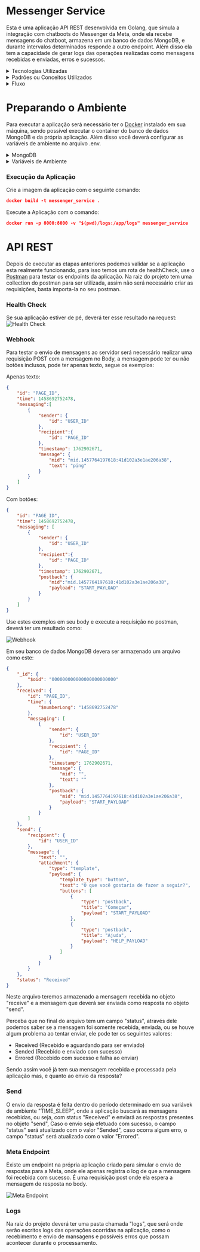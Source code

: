 # Messenger Service
Esta é uma aplicação API REST desenvolvida em Golang, que simula a integração com chatboots do Messenger da Meta, onde ela recebe mensagens do chatboot, armazena em um banco de dados MongoDB, e durante intervalos determinados responde a outro endpoint. Além disso ela tem a capacidade de gerar logs das operações realizadas como mensagens recebidas e enviadas, erros e sucessos.

<details>
    <summary>Tecnologias Utilizadas</summary>
    
- Golang

- MongoDB

- Docker
</details>

<details>
    <summary>Padrões ou Conceitos Utilizados</summary>
    
- Singleton
- Usecases
- Gateways
- Entities
- Clean Archtecture
- Clean Code
</details>

<details>
    <summary>Fluxo</summary>
O fluxo da aplicação depende de interações de um sestema externo, que faz o envio de mensagens a nossa api, no endpoint esperado, neste momento nossa aoi recebe a mensagem, realiza uma validação para definir a resposta, e armazena em nosso banco de dados MongoDB.

Dentro do período determinado a aplicação buscará no banco de dados as mensagens que recebemos e que ainda não enviamos respostas, e faz o envio das respostas pendentes.
![Arquitetura](./resources/arch.png)
</details>

# Preparando o Ambiente
Para executar a aplicação será necessário ter o [Docker](https://docs.docker.com/engine/install/) instalado em sua máquina, sendo possível executar o container do banco de dados MongoDB e da própria aplicação. Além disso você deverá configurar as variáveis de ambiente no arquivo .env.

<details>
    <summary>MongoDB</summary>

> Caso você tenha o banco de dados instalado diretamente em sua máquina pode ignorar esta etapa e somente configuras as variáveis de embiente necessárias para integrar a aplicação ao banco. Fique à vontade para seguir um caminho alternativo para utilizar o MongoDB.

Supondo que a essa altura já tenha instalado o Docker em seu ambiente, abra seu terminal e execute os comandos a seguir.

Baixe a imagem do MongoDB:
```json
docker pull mongo
```
Execute o MongoDB em um conteiner Docker:
```json
docker run -d --name mongodb_container -e MONGO_INITDB_ROOT_USERNAME=<seu usuário> -e MONGO_INITDB_ROOT_PASSWORD=<sua senha> -e MONGO_INITDB_DATABASE=<nome do banco> -p 27017:27017 mongo:latest
```
Pronto, MongoDB preparado para trabalhar!
</details>

<details>
    <summary>Variáveis de Ambiente</summary>

Nesta etapa será necessário que criar um arquivo .env na raiz do projeto ou renomear o arquivo .env.example, para preencher as informações esperadas pela aplicação, por exemplo:
```json
#porta da aplicação
PORT="8000"
#origens habilitadas
ALLOWED_ORIGINS="*"

#credenciais do banco
MONGO_USER="admin"
MONGO_PASSWORD="1234"
MONGO_PORT="27017"
MONGO_HOST="10.11.112.113"
MONGO_COLLECTION="messages"
MONGO_DATABASE="messenger_service"

#configurações do logger
LOGGER_DATE_FORMAT="02/01/2006 15:04:05"
LOGGER_FOLDER="logs"
LOGGER_EXTENSION="log"

#habilitar printar os logs no console
PRINT_ENABLED="true"

#caminho do arquivo de mock de respostas
MOCK_PATH_FILE="./internal/mock/singleton.json"

#período de envio de respostas (minutos)
TIME_TO_SLEEP="2"

#url da meta ou do endpoint presente nesta própria aplicação para receber as respostas
META_URL="http://10.11.112.113:8000/meta"
#token da meta caso faça essa integração
META_TOKEN="token"
```
</details>

### Execução da Aplicação
Crie a imagem da aplicação com o seguinte comando:
```json
docker build -t messenger_service .
```
Execute a Aplicação com o comando:
```json
docker run -p 8000:8000 -v "$(pwd)/logs:/app/logs" messenger_service
```

# API REST
Depois de executar as etapas anteriores podemos validar se a aplicação esta realmente funcionando, para isso temos um rota de healthCheck, use o [Postman](https://www.postman.com/downloads/) para testar os endpoints da aplicação. Na raiz do projeto tem uma collection do postman para ser utilizada, assim não será necessário criar as requisições, basta importa-la no seu postman.

### Health Check
Se sua aplicação estiver de pé, deverá ter esse resultado na request:
![Health Check](./resources/healtCheck.png)

### Webhook
Para testar o envio de mensagens ao servidor será necessário realizar uma requisição POST com a mensagem no Body, a mensagem pode ter ou não botões inclusos, pode ter apenas texto, segue os exemplos:

Apenas texto:
```json
{
    "id": "PAGE_ID",
    "time": 1458692752478,
    "messaging":[
        {
            "sender": {
                "id": "USER_ID"
            },
            "recipient":{
                "id": "PAGE_ID"
            },
            "timestamp": 1762902671,
            "message": {
                "mid": "mid.1457764197618:41d102a3e1ae206a38",
                "text": "ping"
            }
        }
    ]
}
```

Com botões:
```json
{
    "id": "PAGE_ID",
    "time": 1458692752478,
    "messaging": [
        {
            "sender": {
                "id": "USER_ID"
            },
            "recipient":{
                "id": "PAGE_ID"
            },
            "timestamp": 1762902671,
            "postback": {
                "mid":"mid.1457764197618:41d102a3e1ae206a38",
                "payload": "START_PAYLOAD"
            }
        }
    ]
}
```
Use estes exemplos em seu body e execute a requisição no postman, deverá ter um resultado como:

![Webhook](./resources/webhook.png)

Em seu banco de dados MongoDB devera ser armazenado um arquivo como este:
```json
{
    "_id": {
        "$oid": "000000000000000000000000"
    },
    "received": {
        "id": "PAGE_ID",
        "time": {
            "$numberLong": "1458692752478"
        },
        "messaging": [
            {
                "sender": {
                    "id": "USER_ID"
                },
                "recipient": {
                    "id": "PAGE_ID"
                },
                "timestamp": 1762902671,
                "message": {
                    "mid": "",
                    "text": ""
                },
                "postback": {
                    "mid": "mid.1457764197618:41d102a3e1ae206a38",
                    "payload": "START_PAYLOAD"
                }
            }
        ]
    },
    "send": {
        "recipient": {
            "id": "USER_ID"
        },
        "message": {
            "text": "",
            "attachment": {
                "type": "template",
                "payload": {
                    "template_type": "button",
                    "text": "O que você gostaria de fazer a seguir?",
                    "buttons": [
                        {
                            "type": "postback",
                            "title": "Começar",
                            "payload": "START_PAYLOAD"
                        },
                        {
                            "type": "postback",
                            "title": "Ajuda",
                            "payload": "HELP_PAYLOAD"
                        }
                    ]
                }
            }
        }
    },
    "status": "Received"
}
```
Neste arquivo teremos armazenado a mensagem recebida no objeto "receive" e a mensagem que deverá ser enviada como resposta no objeto "send".

Perceba que no final do arquivo tem um campo "status", através dele podemos saber se a mensagem foi somente recebida, enviada, ou se houve algum problema ao tentar enviar, ele pode ter os seguintes valores:

* Received (Recebido e aguardando para ser enviado)
* Sended (Recebido e enviado com sucesso)
* Errored (Recebido com sucesso e falha ao enviar)

Sendo assim você já tem sua mensagem recebida e processada pela aplicação mas, e quanto ao envio da resposta?

### Send
O envio da resposta é feita dentro do período determinado em sua variávek de ambiente "TIME_SLEEP", onde a aplicação buscará as mensagens recebidas, ou seja, com status "Received" e enviará as respostas presentes no objeto "send", Caso o envio seja efetuado com sucesso, o campo "status" será atualizado com o valor "Sended", caso ocorra algum erro, o campo "status" será atualizado com o valor "Errored".

### Meta Endpoint
Existe um endpoint na própria aplicação criado para simular o envio de respostas para a Meta, onde ele apenas registra o log de que a mensagem foi recebida com sucesso. É uma requisição post onde ela espera a mensagem de resposta no body.

![Meta Endpoint](./resources/meta.png)

### Logs
Na raiz do projeto deverá ter uma pasta chamada "logs", que será onde serão escritos logs das operações ocorridas na aplicação, como o recebimento e envio de mansagens e possíveis erros que possam acontecer durante o processamento.